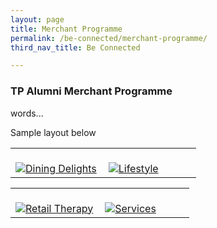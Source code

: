 ```yaml
---
layout: page
title: Merchant Programme
permalink: /be-connected/merchant-programme/
third_nav_title: Be Connected

---
```

### TP Alumni Merchant Programme
words... 

Sample layout below

<div>
    <table>
        <tr>
            <td style="width:49%"><br>
                <a href="/alumni/diningdelights/">
                    <image src="{{site.baseurl}}/images/Merchant-DiningDelights.png" style="display:block;margin-left:auto;margin-right:auto;" alt="Dining Delights">                                       </image>
                 </a>
            </td>
            <td style="width:49%"><br>
                <a href="/alumni/lifestyle/">
                    <image src="{{site.baseurl}}/images/Merchant-Lifestyle.png" style="display:block;margin-left:auto;margin-right:auto;" alt="Lifestyle">
                    </image>
                </a>
            </td>
         </tr>
    </table>
</div>

<div>
    <table>
        <tr>
            <td style="width:49%"><br>
                <a href="/alumni/retailtherapy/">
                    <image src="{{site.baseurl}}/images/Merchant-RetailTherapy.png" style="display:block;margin-left:auto;margin-right:auto;" alt="Retail Therapy">                                       </image>
                </a>
            </td>
            <td style="width:49%"><br>
                <a href="/alumni/services/">
                    <image src="{{site.baseurl}}/images/BeConnected_buzz_BUS2.png" style="display:block;margin-left:auto;margin-right:auto;" alt="Services">
                    </image>
                </a>
            </td>
         </tr>
    </table>
</div>
